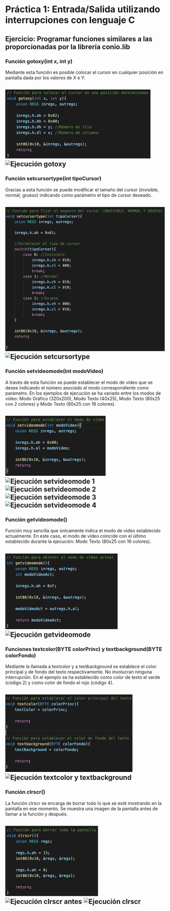 # Práctica 1: Entrada/Salida utilizando interrupciones con lenguaje C
## Ejercicio: Programar funciones similares a las proporcionadas por la librería conio.lib
### Función gotoxy(int x, int y)

Mediante esta función es posible colocar el cursor en cualquier posición en pantalla dada por los
valores de X e Y.

![Código gotoxy](https://github.com/mnc99/PDIH/blob/main/P1/Screenshots/gotoxy.png?raw=true)
![Ejecución gotoxy](https://github.com/mnc99/PDIH/blob/main/P1/Screenshots/Ejecución%20gotoxy.png?raw=true)
---

### Función setcursortype(int tipoCursor)

Gracias a esta función se puede modificar el tamaño del cursor (invisible, normal, grueso) indicando como
parámetro el tipo de cursor deseado.

![Código setcursortype](https://github.com/mnc99/PDIH/blob/main/P1/Screenshots/setcursortype.png?raw=true)
![Ejecución setcursortype](https://github.com/mnc99/PDIH/blob/main/P1/Screenshots/Ejecución%20setcursortype.png?raw=true)
---

### Función setvideomode(int modoVideo)

A través de esta función se puede establecer el modo de vídeo que se desee indicando el número asociado
al modo correspondiente como parámetro. En los ejemplos de ejecución se ha variado entre los modos de
vídeo: Modo Gráfico (320x200), Modo Texto (40x25), Modo Texto (80x25 con 2 colores) y Modo Texto (80x25 con 16 colores).

![Código setvideomode](https://github.com/mnc99/PDIH/blob/main/P1/Screenshots/setvideomode.png?raw=true)
![Ejecución setvideomode 1](https://github.com/mnc99/PDIH/blob/main/P1/Screenshots/Ejecución%20setvideomode%201.png?raw=true)
![Ejecución setvideomode 2](https://github.com/mnc99/PDIH/blob/main/P1/Screenshots/Ejecución%20setvideomode%202.png?raw=true)
![Ejecución setvideomode 3](https://github.com/mnc99/PDIH/blob/main/P1/Screenshots/Ejecución%20setvideomode%203.png?raw=true)
![Ejecución setvideomode 4](https://github.com/mnc99/PDIH/blob/main/P1/Screenshots/Ejecución%20setvideomode%204.png?raw=true)
---

### Función getvideomode()

Función muy sencilla que únicamente indica el modo de vídeo establecido actualmente. En este caso, el modo de vídeo coincide
con el último establecido durante la ejecución: Modo Texto (80x25 con 16 colores).

![Código getvideomode](https://github.com/mnc99/PDIH/blob/main/P1/Screenshots/getvideomode.png?raw=true)
![Ejecución getvideomode](https://github.com/mnc99/PDIH/blob/main/P1/Screenshots/Ejecución%20getvideomode.png?raw=true)
---

### Funciones textcolor(BYTE colorPrinc) y textbackground(BYTE colorFondo)

Mediante la llamada a textcolor y a textbackground se establece el color principal y de fondo del texto respectivamente.
No involucran ninguna interrupción. En el ejemplo se ha establecido como color de texto el verde (código 2) y como color
de fondo el rojo (código 4).

![Código textcolor y textbackground](https://github.com/mnc99/PDIH/blob/main/P1/Screenshots/textcolor%20y%20textbackground.png?raw=true)
![Ejecución textcolor y textbackground](https://github.com/mnc99/PDIH/blob/main/P1/Screenshots/Ejecución%20textcolor%20y%20textbackground.png?raw=true)
---

### Función clrscr()

La función clrscr se encarga de borrar todo lo que se esté mostrando en la pantalla en ese momento. Se muestra una imagen
de la pantalla antes de llamar a la función y después.

![Código clrscr](https://github.com/mnc99/PDIH/blob/main/P1/Screenshots/clrscr.png?raw=true)
![Ejecución clrscr antes](https://github.com/mnc99/PDIH/blob/main/P1/Screenshots/Ejecución%20clrscr%20(antes).png?raw=true)
![Ejecución clrscr](https://github.com/mnc99/PDIH/blob/main/P1/Screenshots/Ejecución%20clrscr.png?raw=true)
---